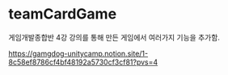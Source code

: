 # teamCardGame

게임개발종합반 4강 강의를 통해 만든 게임에서 여러가지 기능을 추가함.

https://gamgdog-unitycamp.notion.site/1-8c58ef8786cf4bf48192a5730cf3cf81?pvs=4